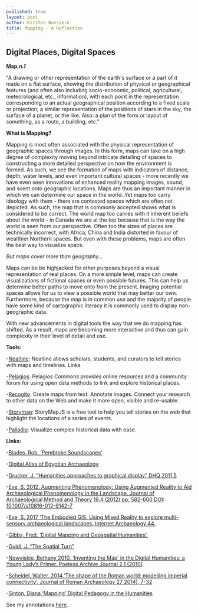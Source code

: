 ```yaml
---
published: true
layout: post
author: Kirsten Bussière
title: Mapping - A Reflection
---
```

## Digital Places, Digital Spaces

**Map,_n.1_**

"A drawing or other representation of the earth's surface or a part of it made on a flat surface, showing the distribution of physical or geographical features (and often also including socio-economic, political, agricultural, meteorological, etc., information), with each point in the representation corresponding to an actual geographical position according to a fixed scale or projection; a similar representation of the positions of stars in the sky, the surface of a planet, or the like. Also: a plan of the form or layout of something, as a route, a building, etc."

**What is Mapping?**

Mapping is most often associated with the physical representation of geographic spaces through images. In this form, maps can take on a high degree of complexity moving beyond intricate detailing of spaces to constructing a more detailed perspective on how the environment is formed. As such, we see the formation of maps with indicators of distance, depth, water levels, and even important cultural spaces - more recently we have even seen innovations of enhanced reality mapping images, sound, and scent onto geographic locations. Maps are thus an important manner in which we can determine our space in the world. Yet maps too carry ideology with them - there are contested spaces which are often not depicted. As such, the map that is commonly accepted shows what is considered to be correct. The world map too carries with it inherent beliefs about the world - in Canada we are at the top because that is the way the world is seen from our perspective. Often too the sizes of places are technically incorrect, with Africa, China and India distorted in favour of wealthier Northern spaces. But even with these problems, maps are often the best way to visualize space.

_But maps cover more than geography..._

Maps can be be highjacked for other purposes beyond a visual representation of real places. On a more simple level, maps can create visualizations of fictional spaces or even possible futures. This can help us determine better paths to move onto from the present. Imaging potential spaces allows for us to view a possible world that may better our own. Furthermore, because the map is in common use and the majority of people have some kind of cartographic literacy it is commonly used to display non-geographic data. 

With new advancements in digital tools the way that we do mapping has shifted. As a result, maps are becoming more interactive and thus can gain complexity in their level of detail and use. 

**Tools:**

-[Neatline](http://neatline.org/): Neatline allows scholars, students, and curators to tell stories with maps and timelines.
Links

-[Pelagios](http://commons.pelagios.org/): Pelagios Commons provides online resources and a community forum for using open data methods to link and explore historical places.

-[Recogito](http://www.pelagios.org/): Create maps from text. Annotate images. Connect your research to other data on the Web and make it more open, visible and re-usable.

-[Storymap](https://storymap.knightlab.com/): StoryMapJS is a free tool to help you tell stories on the web that highlight the locations of a series of events.

-[Palladio](http://hdlab.stanford.edu/palladio/): Visualize complex historical data with ease.


**Links:**

-[Blades, Rob. ‘Pembroke Soundscapes’](http://pembrokesoundscapes.ca/) 

-[Digital Atlas of Egyptian Archaeology](https://github.com/msu-anthropology/daea)

-[Drucker, J. “Humanities approaches to graphical display” DHQ 2011.5](http://www.digitalhumanities.org/dhq/vol/5/1/000091/000091.html)

-[Eve, S. 2012. Augmenting Phenomenology: Using Augmented Reality to Aid Archaeological Phenomenology in the Landscape. Journal of Archaeological Method and Theory 19.4 (2012) pp. 582-600 DOI: 10.1007/s10816-012-9142-7](https://link.springer.com/article/10.1007/s10816-012-9142-7)

-[Eve, S. 2017 ‘The Embodied GIS. Using Mixed Reality to explore multi-sensory archaeological landscapes, Internet Archaeology 44.](https://doi.org/10.11141/ia.44.3)

-[Gibbs, Fred. ‘Digital Mapping and Geospatial Humanities’.](http://fredgibbs.net/courses/digital-mapping/)

-[Guldi, J. “The Spatial Turn”](http://spatial.scholarslab.org/spatial-turn/)

-[Nowviskie, Bethany 2010. ‘Inventing the Map’ in the Digital Humanities: a Young Lady’s Primer. Poetess Archive Journal 2.1 (2010)](https://journals.tdl.org/paj/index.php/paj/article/view/11)

-[Scheidel, Walter. 2014.‘The shape of the Roman world: modelling imperial connectivity’, Journal of Roman Archaeology 27 2014), 7-32](http://orbis.stanford.edu/)

-[Sinton, Diana ‘Mapping’ Digital Pedagogy in the Humanities](https://digitalpedagogy.mla.hcommons.org/keywords/mapping/)


See my annotations [here](https://hypothes.is/users/kirstenbussiere).
